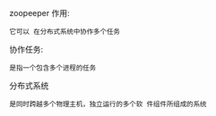 zoopeeper 作用: 

```
它可以 在分布式系统中协作多个任务
```

协作任务: 

```
是指一个包含多个进程的任务
```

分布式系统

```
是同时跨越多个物理主机，独立运行的多个软 件组件所组成的系统
```

